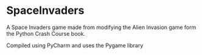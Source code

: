 # SpaceInvaders

A Space Invaders game made from modifying the Alien Invasion game form the Python Crash Course book.

Compiled using PyCharm and uses the Pygame library
